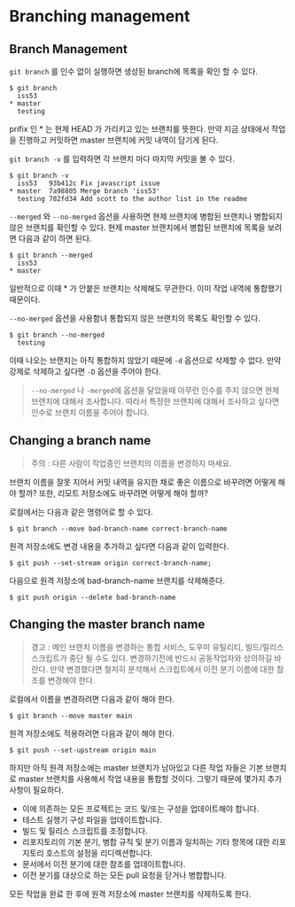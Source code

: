 # Branching management

## Branch Management

`git branch` 를 인수 없이 실행하면 생성된 branch에 목록을 확인 할 수 있다.

```
$ git branch
  iss53
* master
  testing
```

prifix 인 \* 는 현제 HEAD 가 가리키고 있는 브랜치를 뜻한다. 만약 지금 상태에서 작업을 진행하고 커밋하면 master 브랜치에 커밋 내역이 담기게 된다.

`git branch -v` 를 입력하면 각 브랜치 마다 마지막 커밋을 볼 수 있다.

```
$ git branch -v
  iss53   93b412c Fix javascript issue
* master  7a98805 Merge branch 'iss53'
  testing 782fd34 Add scott to the author list in the readme
```

`--merged` 와 `--no-merged` 옵션을 사용하면 현제 브랜치에 병합된 브랜치나 병합되지 않은 브랜치를 확인할 수 있다. 현제 master 브랜치에서 병합된 브랜치에 목록을 보려면 다음과 같이 하면 된다.

```
$ git branch --merged
  iss53
* master
```

일반적으로 이때 \* 가 안붙은 브랜치는 삭제해도 무관한다. 이미 작업 내역에 통합했기 때문이다.

`--no-merged` 옵션을 사용함녀 통합되지 않은 브랜치의 목록도 확인할 수 있다.

```
$ git branch --no-merged
  testing
```

이때 나오는 브랜치는 아직 통합하지 않았기 때문에 `-d` 옵션으로 삭제할 수 없다. 만약 강제로 삭제하고 싶다면 `-D` 옵션을 주어야 한다.

> `--no-merged` 나 `-merged`에 옵션을 달았을때 아무런 인수를 주지 않으면 현제 브랜치에 대해서 조사합니다. 따라서 특정한 브랜치에 대해서 조사하고 싶다면 인수로 브랜치 이름을 주어야 합니다.

## Changing a branch name

> 주의 : 다른 사람이 작업중인 브랜치의 이름을 변경하지 마세요.

브랜치 이름을 잘못 지어서 커밋 내역을 유지한 채로 좋은 이름으로 바꾸려면 어떻게 해야 할까? 또한, 리모트 저장소에도 바꾸려면 어떻게 해야 할까?

로컬에서는 다음과 같은 명령어로 할 수 있다.

```
$ git branch --move bad-branch-name correct-branch-name
```

원격 저장소에도 변경 내용을 추가하고 싶다면 다음과 같이 입력한다.

```
$ git push --set-stream origin correct-branch-name;
```

다음으로 원격 저장소에 bad-branch-name 브랜치를 삭제해준다.

```
$ git push origin --delete bad-branch-name
```

## Changing the master branch name

> 경고 : 메인 브랜치 이름을 변경하는 통합 서비스, 도우미 유틸리티, 빌드/릴리스 스크립트가 중단 될 수도 있다. 변경하기전에 반드시 공동작업자와 상의하길 바란다. 만약 변경했다면 철저히 분석해서 스크립트에서 이전 분기 이름에 대한 참조를 변경해야 한다.

로컬에서 이름을 변경하려면 다음과 같이 해야 한다.

```
$ git branch --move master main
```

원격 저장소에도 적용하려면 다음과 같이 해야 한다.

```
$ git push --set-upstream origin main
```

하지만 아직 원격 저장소에는 master 브랜치가 남아있고 다른 작업 자들은 기본 브랜치로 master 브랜치를 사용해서 작업 내용을 통합할 것이다. 그렇기 때문에 몇가지 추가 사항이 필요하다.

- 이에 의존하는 모든 프로젝트는 코드 및/또는 구성을 업데이트해야 합니다.
- 테스트 실행기 구성 파일을 업데이트합니다.
- 빌드 및 릴리스 스크립트를 조정합니다.
- 리포지토리의 기본 분기, 병합 규칙 및 분기 이름과 일치하는 기타 항목에 대한 리포지토리 호스트의 설정을 리디렉션합니다.
- 문서에서 이전 분기에 대한 참조를 업데이트합니다.
- 이전 분기를 대상으로 하는 모든 pull 요청을 닫거나 병합합니다.

모든 작업을 완료 한 후에 원격 저장소에 master 브랜치를 삭제하도록 한다.
